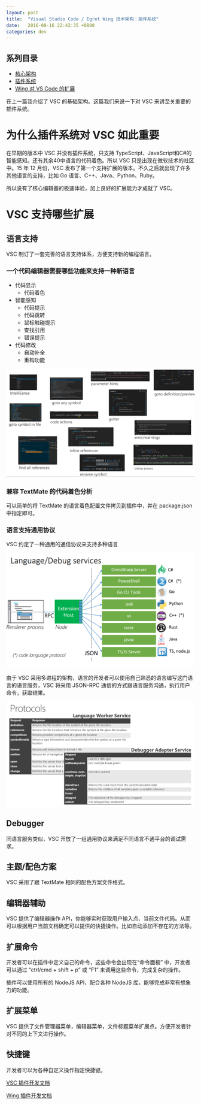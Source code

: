```yaml
---
layout: post
title:  "Visual Studio Code / Egret Wing 技术架构：插件系统"
date:   2016-08-16 22:42:35 +0800
categories: dev
---
```


## 系列目录
- [核心架构](/dev/2016/08/15/vscode-the-architecture/)
- [插件系统](/dev/2016/08/16/vscode-the-extensions/)
- [Wing 对 VS Code 的扩展](/dev/2016/08/17/wing-vs-vscode/)

在上一篇我介绍了 VSC 的基础架构。这篇我们来说一下对 VSC 来讲至关重要的插件系统。

# 为什么插件系统对 VSC 如此重要

在早期的版本中 VSC 并没有插件系统，只支持 TypeScript、JavaScript和C#的智能感知。还有其余40中语言的代码着色。所以 VSC 只是出现在微软技术的社区中。15 年 12 月份，VSC 发布了第一个支持扩展的版本。不久之后就出现了许多其他语言的支持，比如 Go 语言、C++、Java、Python、Ruby。

所以说有了核心编辑器的极速体验，加上良好的扩展能力才成就了 VSC。

<!--more-->

# VSC 支持哪些扩展

## 语言支持

VSC 制订了一套完善的语言支持体系，方便支持新的编程语言。

### 一个代码编辑器需要哪些功能来支持一种新语言

- 代码显示
    - 代码着色
- 智能感知
    - 代码提示
    - 代码跳转
    - 鼠标触碰提示
    - 查找引用
    - 错误提示
- 代码修改
    - 自动补全
    - 重构功能

![](/public/images/lang-impls.png)

### 兼容 TextMate 的代码着色分析
可以简单的将 TextMate 的语言着色配置文件拷贝到插件中，并在 package.json 中指定即可。

### 语言支持通用协议
VSC 约定了一种通用的通信协议来支持多种语言

![](/public/images/lang-service.png)

由于 VSC 采用多进程的架构，语言的开发者可以使用自己熟悉的语言编写这门语言的语言服务，VSC 将采用 JSON-RPC 通信的方式跟语言服务沟通，执行用户命令，获取结果。

![](/public/images/protocols.png)

## Debugger

同语言服务类似，VSC 开放了一组通用协议来满足不同语言不通平台的调试需求。

## 主题/配色方案

VSC 采用了跟 TextMate 相同的配色方案文件格式。

## 编辑器辅助

VSC 提供了编辑器操作 API，你能够实时获取用户输入点、当前文件代码。从而可以根据用户当前文档确定可以提供的快捷操作。比如自动添加不存在的方法等。

## 扩展命令

开发者可以在插件中定义自己的命令，这些命令会出现在“命令面板” 中，开发者可以通过 “ctrl/cmd + shift + p” 或 “F1” 来调用这些命令，完成复杂的操作。

插件可以使用所有的 NodeJS API，配合各种 NodeJS 库，能够完成非常有想象力的功能。

## 扩展菜单

VSC 提供了文件管理器菜单，编辑器菜单，文件标题菜单扩展点。方便开发者针对不同的上下文进行操作。

## 快捷键

开发者可以为各种自定义操作指定快捷键。

[VSC 插件开发文档](https://code.visualstudio.com/docs/extensions/overview)

[Wing 插件开发文档](http://developer.egret.com/cn/github/egret-docs/Wing/plugin/introduction/index.html)
